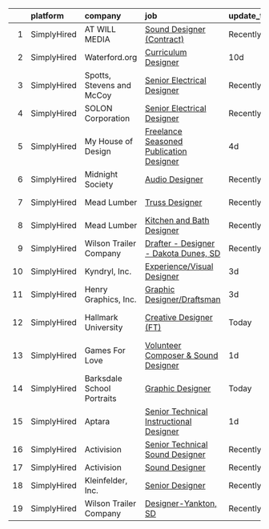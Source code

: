 

|    | platform    | company                    | job                                                                                                                                                          | update_time   | location         |
|---:|:------------|:---------------------------|:-------------------------------------------------------------------------------------------------------------------------------------------------------------|:--------------|:-----------------|
|  1 | SimplyHired | AT WILL MEDIA              | [Sound Designer (Contract)](https://www.simplyhired.com/job/A8J3OHbNiyMLbVFnIUfy0ozJJiTZfcE14SmK3bIR7bWPApEHFt1A1g?q=technical+sound+designer)               | Recently      | Remote           |
|  2 | SimplyHired | Waterford.org              | [Curriculum Designer](https://www.simplyhired.com/job/0SP_YPXc0jKVMaS681lMA-fSryWe5MrTwEZN9z3FIzKmWbncFrwAFw?q=technical+sound+designer)                     | 10d           | Remote           |
|  3 | SimplyHired | Spotts, Stevens and McCoy  | [Senior Electrical Designer](https://www.simplyhired.com/job/OUOe_ZaLwGQ389GUziG8nwD_B822G9L9scLXhGvIxYlL6e1NRnyWIg?q=technical+sound+designer)              | Recently      | Reading, PA      |
|  4 | SimplyHired | SOLON Corporation          | [Senior Electrical Designer](https://www.simplyhired.com/job/jRhuRKNNSGKMJ2xB4WjCBXeATWM5poouJK1u3UWero-FNsDmmiYF5w?q=technical+sound+designer)              | Recently      | Phoenix, AZ      |
|  5 | SimplyHired | My House of Design         | [Freelance Seasoned Publication Designer](https://www.simplyhired.com/job/gaJvsaInnKmrc4PvKzL0r8ffsUypN584_0IsU6tfBO76fwi8-gVyQQ?q=technical+sound+designer) | 4d            | Remote           |
|  6 | SimplyHired | Midnight Society           | [Audio Designer](https://www.simplyhired.com/job/nn502Lo13jLcSr2d4fnbt_i2K9Bf6y2BltTqfZgqk7LZooiHPAoyUA?q=technical+sound+designer)                          | Recently      | Remote           |
|  7 | SimplyHired | Mead Lumber                | [Truss Designer](https://www.simplyhired.com/job/ImSt3fSjKHeU-9aWkhBSm_4J563Qyonlye6SLpiB8_TCsZxNWMjupg?q=technical+sound+designer)                          | Recently      | Cheyenne, WY     |
|  8 | SimplyHired | Mead Lumber                | [Kitchen and Bath Designer](https://www.simplyhired.com/job/6XgAF-lNmYllbBGG-IKdCAZeqJWp0uTyyUL6EYlR69rHsRd5P9phqw?q=technical+sound+designer)               | Recently      | Mc Cook, NE      |
|  9 | SimplyHired | Wilson Trailer Company     | [Drafter - Designer - Dakota Dunes, SD](https://www.simplyhired.com/job/K4WH4TQfbJ6oLfwjpSCKagRkXF_mRibCTV1NfYF3svAeEf7s6uvZBw?q=technical+sound+designer)   | Recently      | Dakota Dunes, SD |
| 10 | SimplyHired | Kyndryl, Inc.              | [Experience/Visual Designer](https://www.simplyhired.com/job/sviTzpgN8al6or_zVovwby2lH0X5pwa20AJXJJbSLLVvXHN-olAnVg?q=technical+sound+designer)              | 3d            | Austin, TX       |
| 11 | SimplyHired | Henry Graphics, Inc.       | [Graphic Designer/Draftsman](https://www.simplyhired.com/job/D7ee7pS2FKFT9kTLbcmA58cu0v-8R4k4xM_5yAsHcIeNPrHt5ZFnMg?q=technical+sound+designer)              | 3d            | Remote           |
| 12 | SimplyHired | Hallmark University        | [Creative Designer (FT)](https://www.simplyhired.com/job/I9LF037iEh9jZEc0QHRid6g0jXKM-MhQFGpabFOQA6-ViVNTy1td6w?q=technical+sound+designer)                  | Today         | San Antonio, TX  |
| 13 | SimplyHired | Games For Love             | [Volunteer Composer & Sound Designer](https://www.simplyhired.com/job/lRvPq-Flj0qSLNBsrAmsUhx6zCUurEhlIB8QEDIB1aRLFRl2l_ndrg?q=technical+sound+designer)     | 1d            | Lynnwood, WA     |
| 14 | SimplyHired | Barksdale School Portraits | [Graphic Designer](https://www.simplyhired.com/job/vzUt398h3o-KycYXUpRIQQb1N5sig-bBSl6LfFmbC8mjoRA4yJ3raQ?q=technical+sound+designer)                        | Today         | Aston, PA        |
| 15 | SimplyHired | Aptara                     | [Senior Technical Instructional Designer](https://www.simplyhired.com/job/7FcBFgev-tTDnfPewY2wBdt-6f29aqNg_X84f48Ng_W-NePw9ilMIg?q=technical+sound+designer) | 1d            | Remote           |
| 16 | SimplyHired | Activision                 | [Senior Technical Sound Designer](https://www.simplyhired.com/job/9hCbFPJg8PBb9eUU3Zq1tfZjkMCoW97xuGTFKSHPhX1gKBmyNTMIMQ?q=technical+sound+designer)         | Recently      | Austin, TX       |
| 17 | SimplyHired | Activision                 | [Sound Designer](https://www.simplyhired.com/job/i7qlcqa6pP-srEpgyNNEjRvZmW5tDc8R6vUqXUq0hP94Ee2Cl5AgeQ?q=technical+sound+designer)                          | Recently      | Austin, TX       |
| 18 | SimplyHired | Kleinfelder, Inc.          | [Senior Designer](https://www.simplyhired.com/job/20TYhAxrjOQa227sSVOYvh0c4pVPRGyjcLq63s-jmUszkq7V-Tj7TA?q=technical+sound+designer)                         | Recently      | Dover, DE        |
| 19 | SimplyHired | Wilson Trailer Company     | [Designer-Yankton, SD](https://www.simplyhired.com/job/TfuVfdM5xbHYE6pjwPim2wZq1SlRohes5TwjFeRduKiHW2uOx3-jcA?q=technical+sound+designer)                    | Recently      | Yankton, SD      |